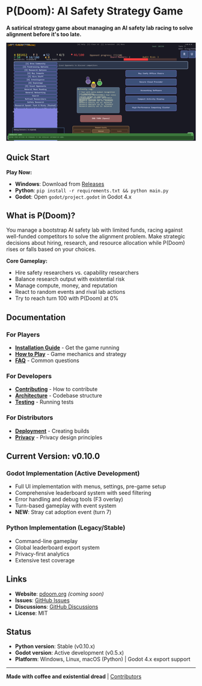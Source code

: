 # P(Doom): AI Safety Strategy Game

**A satirical strategy game about managing an AI safety lab racing to solve alignment before it's too late.**

![P(Doom) Screenshot](screenshots/pdoom_screenshot_20250918_104357.png)

## Quick Start

**Play Now:**
- **Windows**: Download from [Releases](https://github.com/PipFoweraker/pdoom1/releases)
- **Python**: `pip install -r requirements.txt && python main.py`
- **Godot**: Open `godot/project.godot` in Godot 4.x

## What is P(Doom)?

You manage a bootstrap AI safety lab with limited funds, racing against well-funded competitors to solve the alignment problem. Make strategic decisions about hiring, research, and resource allocation while P(Doom) rises or falls based on your choices.

**Core Gameplay:**
- Hire safety researchers vs. capability researchers
- Balance research output with existential risk
- Manage compute, money, and reputation
- React to random events and rival lab actions
- Try to reach turn 100 with P(Doom) at 0%

## Documentation

### For Players
- **[Installation Guide](docs/user-guide/INSTALLATION.md)** - Get the game running
- **[How to Play](docs/user-guide/GAMEPLAY.md)** - Game mechanics and strategy
- **[FAQ](docs/user-guide/FAQ.md)** - Common questions

### For Developers
- **[Contributing](docs/developer/CONTRIBUTING.md)** - How to contribute
- **[Architecture](docs/developer/ARCHITECTURE.md)** - Codebase structure
- **[Testing](docs/developer/TESTING.md)** - Running tests

### For Distributors
- **[Deployment](docs/deployment/DEPLOYMENT.md)** - Creating builds
- **[Privacy](docs/PRIVACY.md)** - Privacy design principles

## Current Version: v0.10.0

### Godot Implementation (Active Development)
- Full UI implementation with menus, settings, pre-game setup
- Comprehensive leaderboard system with seed filtering
- Error handling and debug tools (F3 overlay)
- Turn-based gameplay with event system
- **NEW**: Stray cat adoption event (turn 7)

### Python Implementation (Legacy/Stable)
- Command-line gameplay
- Global leaderboard export system
- Privacy-first analytics
- Extensive test coverage

## Links

- **Website**: [pdoom.org](https://pdoom.org) *(coming soon)*
- **Issues**: [GitHub Issues](https://github.com/PipFoweraker/pdoom1/issues)
- **Discussions**: [GitHub Discussions](https://github.com/PipFoweraker/pdoom1/discussions)
- **License**: MIT

## Status

- **Python version**: Stable (v0.10.x)
- **Godot version**: Active development (v0.5.x)
- **Platform**: Windows, Linux, macOS (Python) | Godot 4.x export support

---

**Made with coffee and existential dread** | [Contributors](docs/CONTRIBUTORS.md)

